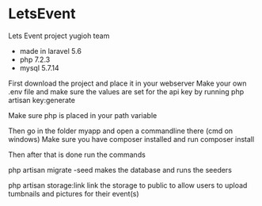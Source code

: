 # LetsEvent
Lets Event project yugioh team

* made in laravel 5.6
* php  7.2.3
* mysql 5.7.14

First download the project and place it in your webserver
Make your own .env file and make sure the values are set for the api key by running
php artisan key:generate 

Make sure php is placed in your path variable

Then go in the folder myapp and open a commandline there (cmd on windows)
Make sure you have composer installed and run composer install

Then after that is done run the commands

php artisan migrate -seed
makes the database and runs the seeders

php artisan storage:link
link the storage to public to allow users to upload tumbnails and pictures for their event(s)